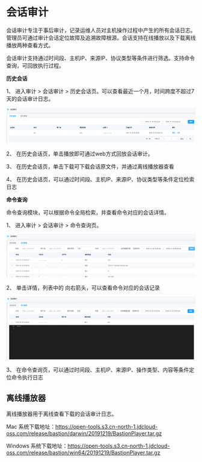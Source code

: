 # 会话审计

会话审计专注于事后审计，记录运维人员对主机操作过程中产生的所有会话日志。管理员可通过审计会话定位故障及追溯故障根源。会话支持在线播放以及下载离线播放两种查看方式。


会话审计支持通过时间段、主机IP、来源IP、协议类型等条件进行筛选。支持命令查询，可回放执行过程。


**历史会话**

1、 进入审计 > 会话审计 > 历史会话页。可以查看最近一个月，时间跨度不超过7天的会话审计日志。

   ![](/image/Bastion/historyAudit.png) 

2、 在历史会话页，单击播放即可通过web方式回放会话审计。

3、 在历史会话页，单击下载可下载会话原文件，并通过离线播放器查看

4、 在历史会话页，可以通过时间段、主机IP、来源IP、协议类型等条件定位检索日志

**命令查询**

命令查询模块，可以根据命令全局检索，并查看命令对应的会话详情。

1、 进入审计 > 会话审计 > 命令查询页。

  ![](/image/Bastion/mingAudit.png) 

2、 单击详情，列表中的 向右箭头，可以查看命令对应的会话记录

 ![](/image/Bastion/mingAudit2.png) 

3、 在命令查询页，可以通过时间段、主机IP、来源IP、操作类型、内容等条件定位命令执行日志

## 离线播放器

离线播放器用于离线查看下载的会话审计日志。

Mac 系统下载地址：https://open-tools.s3.cn-north-1.jdcloud-oss.com/release/bastion/darwin/20191219/BastionPlayer.tar.gz


Windows 系统下载地址：https://open-tools.s3.cn-north-1.jdcloud-oss.com/release/bastion/win64/20191219/BastionPlayer.tar.gz
